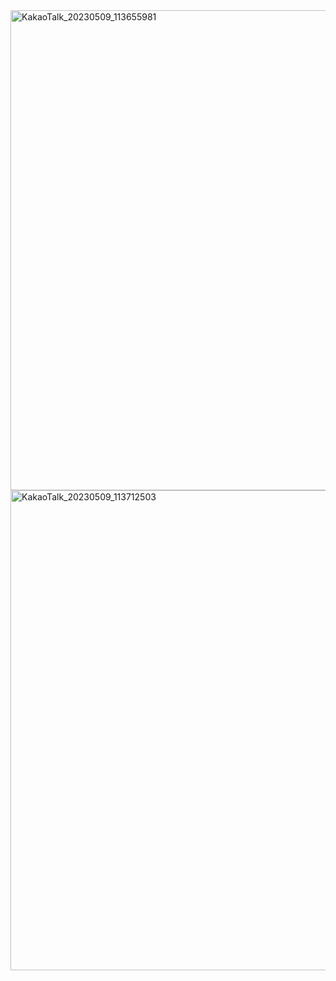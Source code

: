 
<img width="768" alt="KakaoTalk_20230509_113655981" src="https://user-images.githubusercontent.com/28051638/236980493-fa373c89-7a24-4e2c-91e2-d540b74851eb.png">
<img width="768" alt="KakaoTalk_20230509_113712503" src="https://user-images.githubusercontent.com/28051638/236980505-5eaebe3c-373e-4d9f-b0f5-34b7494b877f.png">
